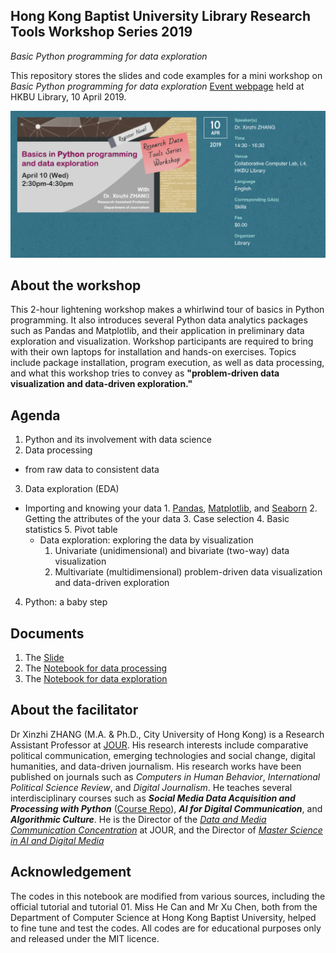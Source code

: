 ## Hong Kong Baptist University Library Research Tools Workshop Series 2019
*Basic Python programming for data exploration*

This repository stores the slides and code examples for a mini workshop on *Basic Python programming for data exploration* [Event webpage](https://sa.hkbu.edu.hk/ccl/event/CCL18190605) held at HKBU Library, 10 April 2019.

![event poster](libcover.png)

## About the workshop
This 2-hour lightening workshop makes a whirlwind tour of basics in Python programming. It also introduces several Python data analytics packages such as Pandas and Matplotlib, and their application in preliminary data exploration and visualization. Workshop participants are required to bring with their own laptops for installation and hands-on exercises. Topics include package installation, program execution, as well as data processing, and what this workshop tries to convey as **"problem-driven data visualization and data-driven exploration."**

## Agenda ##
1. Python and its involvement with data science
2. Data processing
  - from raw data to consistent data
3. Data exploration (EDA)
  - Importing and knowing your data
        1. [Pandas](https://pandas.pydata.org/), [Matplotlib](https://matplotlib.org/), and [Seaborn](https://seaborn.pydata.org/)
        2. Getting the attributes of the your data
        3. Case selection
        4. Basic statistics
        5. Pivot table
      - Data exploration: exploring the data by visualization
        1. Univariate (unidimensional) and bivariate (two-way) data visualization
        2. Multivariate (multidimensional) problem-driven data visualization and data-driven exploration
4. Python: a baby step

## Documents
1. The [Slide](20190410_Library2019_slide.pptx)
2. The [Notebook for data processing](https://nbviewer.jupyter.org/github/xzzhang2/201904_HKBULib_Py/blob/master/20190410_HKBULib01_processing.ipynb)
3. The [Notebook for data exploration](https://nbviewer.jupyter.org/github/xzzhang2/201904_HKBULib_Py/blob/master/20190410_HKBULib02_dataexp.ipynb)

## About the facilitator
Dr Xinzhi ZHANG (M.A. & Ph.D., City University of Hong Kong) is a Research Assistant Professor at [JOUR](http://www.jour.hkbu.edu.hk/faculty-member/dr-xinzhi-zhang/). His research interests include comparative political communication, emerging technologies and social change, digital humanities, and data-driven journalism. His research works have been published on journals such as *Computers in Human Behavior*, *International Political Science Review*, and *Digital Journalism*. He teaches several interdisciplinary courses such as ***Social Media Data Acquisition and Processing with Python*** ([Course Repo](https://github.com/xzzhang2/201819A_cityu_com5507)), ***AI for Digital Communication***, and ***Algorithmic Culture***. He is the Director of the *[Data and Media Communication Concentration](http://bu-dmc.hkbu.edu.hk/)* at JOUR, and the Director of *[Master Science in AI and Digital Media](http://comd.hkbu.edu.hk/masters/en/aidm)*

## Acknowledgement  
The codes in this notebook are modified from various sources, including the official tutorial and tutorial 01. Miss He Can and Mr Xu Chen, both from the Department of Computer Science at Hong Kong Baptist University, helped to fine tune and test the codes. All codes are for educational purposes only and released under the MIT licence.
